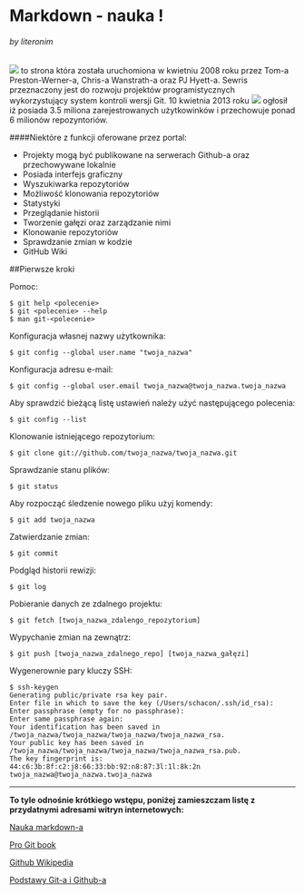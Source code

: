 # Markdown - nauka !
###### by literonim


![](http://www.njs.com.np/a/GitHub_Logo_small.png) to strona która została uruchomiona w kwietniu 2008 roku przez Tom-a Preston-Werner-a, Chris-a Wanstrath-a oraz PJ Hyett-a. Sewris przeznaczony jest do rozwoju projektów programistycznych wykorzystujący system kontroli wersji Git. 10 kwietnia 2013 roku ![](http://www.njs.com.np/a/GitHub_Logo_small.png) ogłosił iż posiada 3.5 miliona zarejestrowanych użytkowinków i przechowuje ponad 6 milionów repozyntoriów.

####Niektóre z funkcji oferowane przez portal:

- Projekty mogą być publikowane na serwerach Github-a oraz przechowywane lokalnie
- Posiada interfejs graficzny
- Wyszukiwarka repozytoriów
- Możliwość klonowania repozytoriów
- Statystyki
- Przeglądanie historii
- Tworzenie gałęzi oraz zarządzanie nimi
- Klonowanie repozytoriów
- Sprawdzanie zmian w kodzie
- GitHub Wiki

##Pierwsze kroki

Pomoc:

```
$ git help <polecenie>
$ git <polecenie> --help
$ man git-<polecenie>
```

Konfiguracja własnej nazwy użytkownika:

`$ git config --global user.name "twoja_nazwa"`

Konfiguracja adresu e-mail:

`$ git config --global user.email twoja_nazwa@twoja_nazwa.twoja_nazwa`

Aby sprawdzić bieżącą listę ustawień należy użyć następującego polecenia:

`$ git config --list`

Klonowanie istniejącego repozytorium:

`$ git clone git://github.com/twoja_nazwa/twoja_nazwa.git`

Sprawdzanie stanu plików:

`$ git status`

Aby rozpocząć śledzenie nowego pliku użyj komendy:

`$ git add twoja_nazwa`

Zatwierdzanie zmian:

`$ git commit`

Podgląd historii rewizji:

`$ git log`

Pobieranie danych ze zdalnego projektu:

`$ git fetch [twoja_nazwa_zdalengo_repozytorium]`

Wypychanie zmian na zewnątrz:

`$ git push [twoja_nazwa_zdalnego_repo] [twoja_nazwa_gałęzi]`

Wygenerownie pary kluczy SSH:

```
$ ssh-keygen
Generating public/private rsa key pair.
Enter file in which to save the key (/Users/schacon/.ssh/id_rsa):
Enter passphrase (empty for no passphrase):
Enter same passphrase again:
Your identification has been saved in /twoja_nazwa/twoja_nazwa/twoja_nazwa/twoja_nazwa_rsa.
Your public key has been saved in /twoja_nazwa/twoja_nazwa/twoja_nazwa/twoja_nazwa_rsa.pub.
The key fingerprint is:
44:c6:3b:8f:c2:j8:66:33:bb:92:n8:87:3l:1l:8k:2n twoja_nazwa@twoja_nazwa.twoja_nazwa
```


***
__To tyle odnośnie krótkiego wstępu, poniżej zamieszczam listę z przydatnymi adresami witryn internetowych:__

[Nauka markdown-a](http://markdowntutorial.com/)

[Pro Git book](http://git-scm.com/book/pl/)

[Github Wikipedia](http://pl.wikipedia.org/wiki/GitHub)

[Podstawy Git-a i Github-a](http://designconcept.webdev20.pl/articles/podstawy-gita-i-githuba/)


